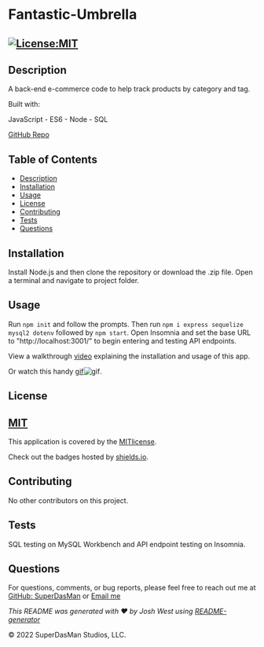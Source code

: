 # Fantastic-Umbrella

## [![License:MIT](https://img.shields.io/badge/License-MIT-aqua)](https://opensource.org/licenses/MIT)

## Description

A back-end e-commerce code to help track products by category and tag.

Built with:

JavaScript - ES6 - Node - SQL

[GitHub Repo](https://github.com/SuperDasMan/Fantastic-Umbrella/)

## Table of Contents

- [Description](#description)
- [Installation](#installation)
- [Usage](#usage)
- [License](#license)
- [Contributing](#contributing)
- [Tests](#tests)
- [Questions](#questions)

## Installation

Install Node.js and then clone the repository or download the .zip file. Open a terminal and navigate to project folder.

## Usage

Run `npm init` and follow the prompts. Then run `npm i express sequelize mysql2 dotenv` followed by `npm start`. Open Insomnia and set the base URL to "http://localhost:3001/" to begin entering and testing API endpoints.

View a walkthrough [video](https://drive.google.com/file/d/1ldQGQ6nnJ1yBHZV5VZuS_1glWq_eLd60/view) explaining the installation and usage of this app.

Or watch this handy [gif](https://github.com/SuperDasMan/fantastic-umbrella/blob/main/assets/videos/Fantastic-Umbrella-Zoom.gif)![gif](https://github.com/SuperDasMan/fantastic-umbrella/blob/main/assets/videos/Fantastic-Umbrella-Zoom.gif).

## License

## [MIT](#license)

This application is covered by the [MITlicense](<[![MIT]](https://opensource.org/licenses/MIT)>).

Check out the badges hosted by [shields.io](https://shields.io/).

## Contributing

No other contributors on this project.

## Tests

SQL testing on MySQL Workbench and API endpoint testing on Insomnia.

## Questions

For questions, comments, or bug reports, please feel free to reach out me at [GitHub: SuperDasMan](https://github.com/SuperDasMan) or [Email me](mailto:bigdaddydas@gmail.com)

_This README was generated with ❤️ by Josh West using [README-generator](https://github.com/SuperDasMan/README-Generator)_

&copy; 2022 SuperDasMan Studios, LLC.
